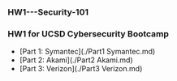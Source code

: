 ### HW1---Security-101
### HW1 for UCSD Cybersecurity Bootcamp
* [Part 1: Symantec](./Part1 Symantec.md)
* [Part 2: Akami](./Part2 Akami.md)
* [Part 3: Verizon](./Part3 Verizon.md)
